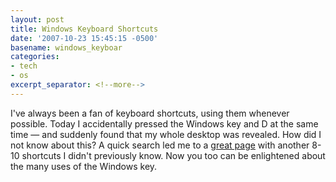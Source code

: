 ```yaml
---
layout: post
title: Windows Keyboard Shortcuts
date: '2007-10-23 15:45:15 -0500'
basename: windows_keyboar
categories:
- tech
- os
excerpt_separator: <!--more-->
---
```


I've always been a  fan of keyboard shortcuts, using them whenever possible.
Today I accidentally pressed the Windows key and D at the same time &mdash; and
suddenly found that my whole desktop was revealed. How did I not know about
this? A quick search led me to a <a
href="http://www.windowsnetworking.com/articles_tutorials/Windows-XP-Keyboard-Shortcuts.html">great
page</a> with another 8-10 shortcuts I didn't previously know. Now you too can
be enlightened about the many uses of the Windows key.
